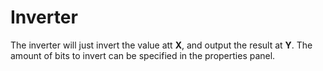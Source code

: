 # Inverter

The inverter will just invert the value att **X**, and output the result at **Y**. The amount of bits to invert can be specified in the properties panel.
